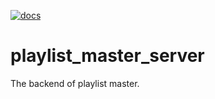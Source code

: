[![docs](https://github.com/loph3xertoi/playlist_master_server/actions/workflows/docs.yml/badge.svg)](https://www.loph.tk/playlist_master_server/)
# playlist_master_server
The backend of playlist master.
